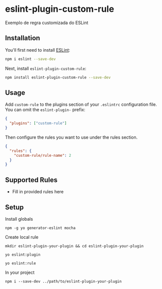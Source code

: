 # eslint-plugin-custom-rule

Exemplo de regra customizada do ESLint

## Installation

You'll first need to install [ESLint](https://eslint.org/):

```sh
npm i eslint --save-dev
```

Next, install `eslint-plugin-custom-rule`:

```sh
npm install eslint-plugin-custom-rule --save-dev
```

## Usage

Add `custom-rule` to the plugins section of your `.eslintrc` configuration file. You can omit the `eslint-plugin-` prefix:

```json
{
  "plugins": ["custom-rule"]
}
```

Then configure the rules you want to use under the rules section.

```json
{
  "rules": {
    "custom-rule/rule-name": 2
  }
}
```

## Supported Rules

- Fill in provided rules here

## Setup

Install globals

`npm -g yo generator-eslint mocha`

Create local rule

`mkdir eslint-plugin-your-plugin && cd eslint-plugin-your-plugin`

`yo eslint:plugin`

`yo eslint:rule`

In your project

`npm i --save-dev ../path/to/eslint-plugin-your-plugin`

